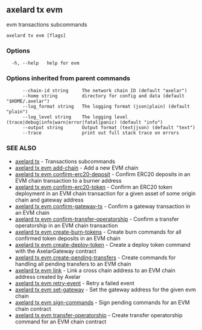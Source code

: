 ## axelard tx evm

evm transactions subcommands

```
axelard tx evm [flags]
```

### Options

```
  -h, --help   help for evm
```

### Options inherited from parent commands

```
      --chain-id string     The network chain ID (default "axelar")
      --home string         directory for config and data (default "$HOME/.axelar")
      --log_format string   The logging format (json|plain) (default "plain")
      --log_level string    The logging level (trace|debug|info|warn|error|fatal|panic) (default "info")
      --output string       Output format (text|json) (default "text")
      --trace               print out full stack trace on errors
```

### SEE ALSO

- [axelard tx](/cli-docs/v0_27_0/axelard_tx) - Transactions subcommands
- [axelard tx evm add-chain](/cli-docs/v0_27_0/axelard_tx_evm_add-chain) - Add a new EVM chain
- [axelard tx evm confirm-erc20-deposit](axelard_tx_evm_confirm-erc20-deposit) - Confirm ERC20 deposits in an EVM chain transaction to a burner address
- [axelard tx evm confirm-erc20-token](axelard_tx_evm_confirm-erc20-token) - Confirm an ERC20 token deployment in an EVM chain transaction for a given asset of some origin chain and gateway address
- [axelard tx evm confirm-gateway-tx](/cli-docs/v0_27_0/axelard_tx_evm_confirm-gateway-tx) - Confirm a gateway transaction in an EVM chain
- [axelard tx evm confirm-transfer-operatorship](/cli-docs/v0_27_0/axelard_tx_evm_confirm-transfer-operatorship) - Confirm a transfer operatorship in an EVM chain transaction
- [axelard tx evm create-burn-tokens](/cli-docs/v0_27_0/axelard_tx_evm_create-burn-tokens) - Create burn commands for all confirmed token deposits in an EVM chain
- [axelard tx evm create-deploy-token](/cli-docs/v0_27_0/axelard_tx_evm_create-deploy-token) - Create a deploy token command with the AxelarGateway contract
- [axelard tx evm create-pending-transfers](/cli-docs/v0_27_0/axelard_tx_evm_create-pending-transfers) - Create commands for handling all pending transfers to an EVM chain
- [axelard tx evm link](/cli-docs/v0_27_0/axelard_tx_evm_link) - Link a cross chain address to an EVM chain address created by Axelar
- [axelard tx evm retry-event](/cli-docs/v0_27_0/axelard_tx_evm_retry-event) - Retry a failed event
- [axelard tx evm set-gateway](/cli-docs/v0_27_0/axelard_tx_evm_set-gateway) - Set the gateway address for the given evm chain
- [axelard tx evm sign-commands](/cli-docs/v0_27_0/axelard_tx_evm_sign-commands) - Sign pending commands for an EVM chain contract
- [axelard tx evm transfer-operatorship](/cli-docs/v0_27_0/axelard_tx_evm_transfer-operatorship) - Create transfer operatorship command for an EVM chain contract
